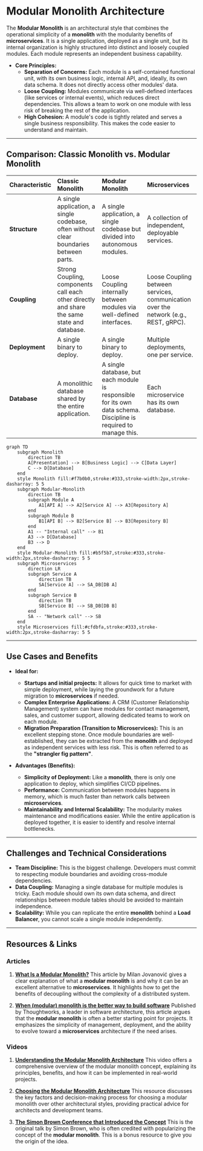 # **Modular Monolith Architecture**

The **Modular Monolith** is an architectural style that combines the operational simplicity of a **monolith** with the modularity benefits of **microservices**. It is a single application, deployed as a single unit, but its internal organization is highly structured into distinct and loosely coupled modules. Each module represents an independent business capability.

* **Core Principles:**
    * **Separation of Concerns:** Each module is a self-contained functional unit, with its own business logic, internal API, and, ideally, its own data schema. It does not directly access other modules' data.
    * **Loose Coupling:** Modules communicate via well-defined interfaces (like services or internal events), which reduces direct dependencies. This allows a team to work on one module with less risk of breaking the rest of the application.
    * **High Cohesion:** A module's code is tightly related and serves a single business responsibility. This makes the code easier to understand and maintain.

---

## **Comparison: Classic Monolith vs. Modular Monolith**

| Characteristic | Classic Monolith | Modular Monolith | Microservices |
| :--- | :--- | :--- | :--- |
| **Structure** | A single application, a single codebase, often without clear boundaries between parts. | A single application, a single codebase but divided into autonomous modules. | A collection of independent, deployable services. |
| **Coupling** | Strong Coupling, components call each other directly and share the same state and database. | Loose Coupling internally between modules via well-defined interfaces. | Loose Coupling between services, communication over the network (e.g., REST, gRPC). |
| **Deployment** | A single binary to deploy. | A single binary to deploy. | Multiple deployments, one per service. |
| **Database** | A monolithic database shared by the entire application. | A single database, but each module is responsible for its own data schema. Discipline is required to manage this. | Each microservice has its own database. |

```mermaid
graph TD
    subgraph Monolith
        direction TB
        A[Presentation] --> B[Business Logic] --> C[Data Layer]
        C --> D[Database]
    end
    style Monolith fill:#f7b0b0,stroke:#333,stroke-width:2px,stroke-dasharray: 5 5
    subgraph Modular-Monolith
        direction TB
        subgraph Module A
            A1[API A] --> A2[Service A] --> A3[Repository A]
        end
        subgraph Module B
            B1[API B] --> B2[Service B] --> B3[Repository B]
        end
        A1 -- "Internal call" --> B1
        A3 --> D[Database]
        B3 --> D
    end
    style Modular-Monolith fill:#b5f5b7,stroke:#333,stroke-width:2px,stroke-dasharray: 5 5
    subgraph Microservices
        direction LR
        subgraph Service A
            direction TB
            SA[Service A] --> SA_DB[DB A]
        end
        subgraph Service B
            direction TB
            SB[Service B] --> SB_DB[DB B]
        end
        SA -- "Network call" --> SB
    end
    style Microservices fill:#cfdbfa,stroke:#333,stroke-width:2px,stroke-dasharray: 5 5
```

---

## **Use Cases and Benefits**

* **Ideal for:**
    * **Startups and initial projects:** It allows for quick time to market with simple deployment, while laying the groundwork for a future migration to **microservices** if needed.
    * **Complex Enterprise Applications:** A CRM (Customer Relationship Management) system can have modules for contact management, sales, and customer support, allowing dedicated teams to work on each module.
    * **Migration Preparation (Transition to Microservices):** This is an excellent stepping stone. Once module boundaries are well-established, they can be extracted from the **monolith** and deployed as independent services with less risk. This is often referred to as the **"strangler fig pattern"**.

* **Advantages (Benefits):**
    * **Simplicity of Deployment:** Like a **monolith**, there is only one application to deploy, which simplifies CI/CD pipelines.
    * **Performance:** Communication between modules happens in memory, which is much faster than network calls between **microservices**.
    * **Maintainability and Internal Scalability:** The modularity makes maintenance and modifications easier. While the entire application is deployed together, it is easier to identify and resolve internal bottlenecks.

---

## **Challenges and Technical Considerations**

* **Team Discipline:** This is the biggest challenge. Developers must commit to respecting module boundaries and avoiding cross-module dependencies.
* **Data Coupling:** Managing a single database for multiple modules is tricky. Each module should own its own data schema, and direct relationships between module tables should be avoided to maintain independence.
* **Scalability:** While you can replicate the entire **monolith** behind a **Load Balancer**, you cannot scale a single module independently.

---

## **Resources & Links**

### **Articles**

1.  **[What Is a Modular Monolith?](https://www.milanjovanovic.tech/blog/what-is-a-modular-monolith)**
    This article by Milan Jovanović gives a clear explanation of what a **modular monolith** is and why it can be an excellent alternative to **microservices**. It highlights how to get the benefits of decoupling without the complexity of a distributed system.

2.  **[When (modular) monolith is the better way to build software](https://www.thoughtworks.com/insights/blog/microservices/modular-monolith-better-way-build-software)**
    Published by Thoughtworks, a leader in software architecture, this article argues that the **modular monolith** is often a better starting point for projects. It emphasizes the simplicity of management, deployment, and the ability to evolve toward a **microservices** architecture if the need arises.

### **Videos**

1.  **[Understanding the Modular Monolith Architecture](https://www.youtube.com/watch?v=ikuu3QIuJuc)**
    This video offers a comprehensive overview of the modular monolith concept, explaining its principles, benefits, and how it can be implemented in real-world projects.

2.  **[Choosing the Modular Monolith Architecture](https://www.youtube.com/watch?v=Xo3rsiZYsJQ&list=PLYpjLpq5ZDGvOGMF2tIHEkPKf7_5tXwr4)**
    This resource discusses the key factors and decision-making process for choosing a modular monolith over other architectural styles, providing practical advice for architects and development teams.

3.  **[The Simon Brown Conference that Introduced the Concept](https://www.youtube.com/watch?v=5OjqD-ow8GE)**
    This is the original talk by Simon Brown, who is often credited with popularizing the concept of the **modular monolith**. This is a bonus resource to give you the origin of the idea.